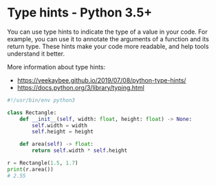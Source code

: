 # Type hints - Python 3.5+

You can use type hints to indicate the type of a value in your code. For example, you can use it to annotate the arguments of a function and its return type.
These hints make your code more readable, and help tools understand it better.

More information about type hints:
 - https://veekaybee.github.io/2019/07/08/python-type-hints/
 - https://docs.python.org/3/library/typing.html

```python
#!/usr/bin/env python3

class Rectangle:
    def __init__(self, width: float, height: float) -> None:
        self.width = width
        self.height = height

    def area(self) -> float:
        return self.width * self.height

r = Rectangle(1.5, 1.7)
print(r.area())
# 2.55
```
